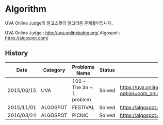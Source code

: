# Algorithm

UVA Online Judge와 알고스팟의 알고리즘 문제풀이입니다.

UVA Online Judge : http://uva.onlinejudge.org/
Algospot         : https://algospot.com/

## History

|Date | Category | Problems Name | Status | Link   |
|-----|----------|---------------|--------|--------|
2015/03/15| UVA       | 100 - The 3n + 1 problem | Solved | https://uva.onlinejudge.org/index.php?option=com_onlinejudge&Itemid=8&category=3&page=show_problem&problem=36 |
2015/11/01| ALGOSPOT  |FESTIVAL | Solved | https://algospot.com/judge/problem/read/FESTIVAL |
2016/03/24| ALGOSPOT  |PICNIC   | Solved | https://algospot.com/judge/problem/read/PICNIC |




